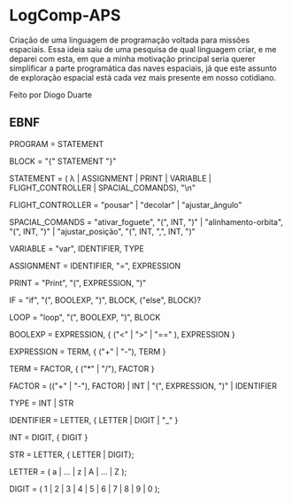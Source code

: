 # LogComp-APS

Criação de uma linguagem de programação voltada para missões espaciais. Essa ideia saiu de uma pesquisa de qual linguagem criar, e me deparei com esta, em que 
a minha motivação principal seria querer simplificar a parte programática das naves espaciais, já que este assunto de exploração espacial está cada vez mais presente em nosso cotidiano.

Feito por Diogo Duarte


## EBNF

PROGRAM = STATEMENT

BLOCK = "{" STATEMENT "}"

STATEMENT = ( λ | ASSIGNMENT | PRINT | VARIABLE | FLIGHT_CONTROLLER | SPACIAL_COMANDS), "\n"

FLIGHT_CONTROLLER = "pousar" | "decolar" | "ajustar_ângulo"

SPACIAL_COMANDS = "ativar_foguete", "(", INT, ")" | "alinhamento-orbita", "(", INT, ")" | "ajustar_posição", "(", INT, ",", INT, ")"

VARIABLE = "var", IDENTIFIER, TYPE

ASSIGNMENT = IDENTIFIER, "=", EXPRESSION

PRINT = "Print", "(", EXPRESSION, ")"

IF = "if", "(", BOOLEXP, ")", BLOCK, ("else", BLOCK)?

LOOP = "loop", "(", BOOLEXP, ")", BLOCK

BOOLEXP = EXPRESSION, { ("<" | ">" | "==" ), EXPRESSION }

EXPRESSION = TERM, { ("+" | "-"), TERM }

TERM = FACTOR, { ("*" | "/"), FACTOR }

FACTOR = (("+" | "-"), FACTOR) | INT | "(", EXPRESSION, ")" | IDENTIFIER

TYPE = INT | STR 

IDENTIFIER = LETTER, { LETTER | DIGIT | "_" }

INT = DIGIT, { DIGIT }

STR = LETTER, { LETTER | DIGIT}; 

LETTER = ( a | ... | z | A | ... | Z );

DIGIT = ( 1 | 2 | 3 | 4 | 5 | 6 | 7 | 8 | 9 | 0 );
